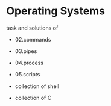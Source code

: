 # Operating Systems
task and solutions of 
- 02.commands 
- 03.pipes
- 04.process
- 05.scripts

- collection of shell
- collection of C

